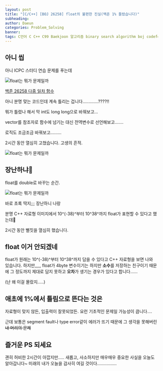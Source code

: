 ```yaml
---
layout: post
title: "[C/C++] [BOJ 26258] float의 불편한 진실(백준 1% 틀렸습니다)"
subheading: 
author: Daeun
categories: Problem_Solving
banner:
tags: C언어 C C++ C99 Baekjoon 알고리즘 binary search algorithm boj codeforce cpp left right mid l r float double 1% boj baekjoon 26258 silver
---
```


## 아니 씹

아니 ICPC 스터디 연습 문제를 푸는데 

![float는 뭐가 문제일까](https://cdn.jsdelivr.net/gh/splanky0314/CDN/Problem_Solving/2023-09-09-float_and_double/0.png)

[백준 26258 다중 일차 함수](https://www.acmicpc.net/problem/26258)

아니 분명 맞는 코드인데 계속 틀리는 겁니다.............????!!

뭐가 틀렸나 해서 막 int도 long long으로 바꿔보고...

vector를 참조자로 함수에 넘기는 대신 전역변수로 선언해보고.......

로직도 조금조금 바꿔보고.........

2시간 동안 열심히 고쳤습니다. 고생의 흔적.

![float는 뭐가 문제일까](https://cdn.jsdelivr.net/gh/splanky0314/CDN/Problem_Solving/2023-09-09-float_and_double/1.png)

## 장난하냐🤬

float를 double로 바꾸는 순간.

![float는 뭐가 문제일까](https://cdn.jsdelivr.net/gh/splanky0314/CDN/Problem_Solving/2023-09-09-float_and_double/2.png)

바로 초록 딱지;;; 장난하니 나랑

분명 C++ 자료형 이미지에서 10^(-38)^부터 10^38^까지 float가 표현할 수 있다고 했는데🤬

2시간 동안 뻘짓을 열심히 했습니다.

## float 이거 안되겠네

float가 원래는 10^(-38)^부터 10^38^까지 담을 수 있다고 C++ 자료형을 보면 나와 있습니다. 하지만,,,,, float가 4byte 변수이기는 하지만 **소수**를 저장하는 친구이기 때문에 그 정도까지 제대로 담지 못하고 **오차**가 생기는 경우가 있다고 합니다......

(난 왜 이걸 몰랐지.....)

## 애초에 1%에서 틀림으로 뜬다는 것은

자료형이 맞지 않든, 입출력이 잘못되었든. 요런 기초적인 문제일 가능성이 큽니다....

근데 보통은 segment fault나 type error같이 에러가 뜨기 때문에 그 생각을 못해버린 ~~내 머리의 문제~~

## 즐거운 PS 되세요

괜히 허비한 2시간이 아깝지만..... 새롭고, 사소하지만 매우매우 중요한 사실을 오늘도 알아갑니다~ 미래의 내가 오늘을 감사히 여길 것이다................